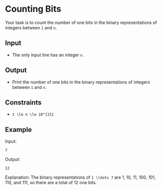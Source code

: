 # Counting Bits 

Your task is to count the number of one bits in the binary representations of integers between ```1``` and ```n```.
## Input
- The only input line has an integer ```n```.
## Output
- Print the number of one bits in the binary representations of integers between ```1``` and ```n```.
## Constraints

- ```1 \le n \le 10^{15}```

## Example
Input:
```
7
```

Output:
```
12
```

Explanation: The binary representations of ```1 \ldots 7``` are 1, 10, 11, 100, 101, 110, and 111, so there are a total of 12 one bits.
